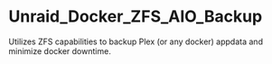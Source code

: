 # Unraid_Docker_ZFS_AIO_Backup
Utilizes ZFS capabilities to backup Plex (or any docker) appdata and minimize docker downtime.
